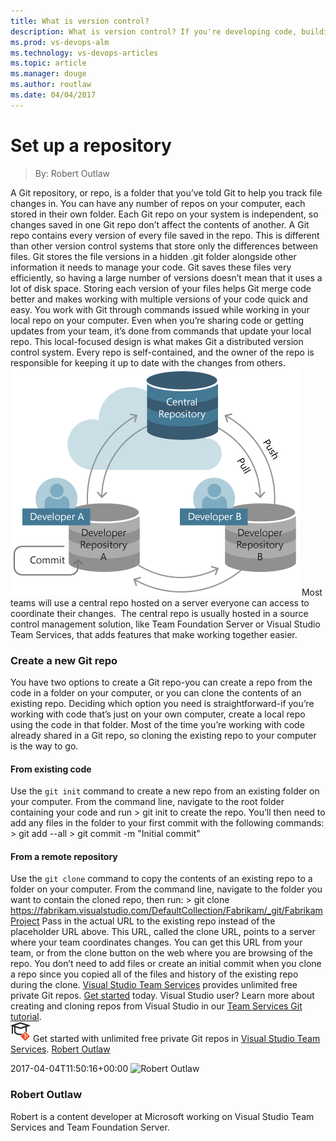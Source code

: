 ```yaml
---
title: What is version control?
description: What is version control? If you're developing code, building websites, or writing documentation, using version control is essential to protect your work.
ms.prod: vs-devops-alm
ms.technology: vs-devops-articles
ms.topic: article
ms.manager: douge
ms.author: routlaw
ms.date: 04/04/2017
---
```


# Set up a repository
> By: Robert Outlaw

A Git repository, or repo, is a folder that you’ve told Git to help you
track file changes in. You can have any number of repos on your
computer, each stored in their own folder. Each Git repo on your system
is independent, so changes saved in one Git repo don’t affect the
contents of another.
A Git repo contains every version of every file saved in the repo. This
is different than other version control systems that store only the
differences between files. Git stores the file versions in a hidden .git
folder alongside other information it needs to manage your code. Git
saves these files very efficiently, so having a large number of versions
doesn’t mean that it uses a lot of disk space. Storing each version of
your files helps Git merge code better and makes working with multiple
versions of your code quick and easy.
You work with Git through commands issued while working in your local
repo on your computer. Even when you’re sharing code or getting updates
from your team, it’s done from commands that update your local repo.
This local-focused design is what makes Git a distributed version
control system. Every repo is self-contained, and the owner of the repo
is responsible for keeping it up to date with the changes from
others.
![git\_repositories](_img/git_repositories.png)
Most teams will use a central repo hosted on a server everyone can
access to coordinate their changes.  The central repo is usually hosted
in a source control management solution, like Team Foundation Server or
Visual Studio Team Services, that adds features that make working
together easier.
### Create a new Git repo
You have two options to create a Git repo-you can create a repo from the
code in a folder on your computer, or you can clone the contents of an
existing repo. Deciding which option you need is straightforward-if
you’re working with code that’s just on your own computer, create a
local repo using the code in that folder. Most of the time you’re
working with code already shared in a Git repo, so cloning the existing
repo to your computer is the way to go.
#### From existing code
Use the `git init` command to create a new repo from an existing folder
on your computer. From the command line, navigate to the root folder
containing your code and run
    > git init
to create the repo. You’ll then need to add any files in the folder to
your first commit with the following commands:
    > git add --all
    > git commit -m "Initial commit"
#### From a remote repository
Use the `git clone` command to copy the contents of an existing repo to
a folder on your computer. From the command line, navigate to the folder
you want to contain the cloned repo, then
    run:
    > git clone https://fabrikam.visualstudio.com/DefaultCollection/Fabrikam/_git/FabrikamProject
Pass in the actual URL to the existing repo instead of the placeholder
URL above. This URL, called the clone URL, points to a server where your
team coordinates changes. You can get this URL from your team, or from
the clone button on the web where you are browsing of the repo.
You don’t need to add files or create an initial commit when you clone a
repo since you copied all of the files and history of the existing repo
during the clone.
[Visual Studio Team
Services](https://www.visualstudio.com/team-services/git/) provides
unlimited free private Git repos. [Get
started](https://www.visualstudio.com/en-us/docs/setup-admin/team-services/sign-up-for-visual-studio-team-services)
today.
Visual Studio user? Learn more about creating and cloning repos from
Visual Studio in our [Team Services Git
tutorial](https://www.visualstudio.com/en-us/docs/git/tutorial/creatingrepo).
   
![](_img/LearnGIT_32x.png) Get
started with unlimited free private Git repos in [Visual Studio Team
Services](https://www.visualstudio.com/team-services/git/).
  [Robert
Outlaw](https://www.visualstudio.com/author/routlaw/ "Posts by Robert Outlaw")
  
2017-04-04T11:50:16+00:00 
![Robert
Outlaw](_img/Robert-Outlaw_avatar_1479411198-130x130.jpg)
### Robert Outlaw
Robert is a content developer at Microsoft working on Visual Studio Team
Services and Team Foundation Server.